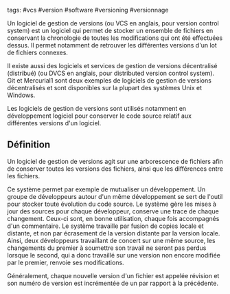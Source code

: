tags: #vcs #version #software #versioning #versionnage 

Un logiciel de gestion de versions (ou VCS en anglais, pour version control system) est un logiciel qui permet de stocker un ensemble de fichiers en conservant la chronologie de toutes les modifications qui ont été effectuées dessus. Il permet notamment de retrouver les différentes versions d'un lot de fichiers connexes.

Il existe aussi des logiciels et services de gestion de versions décentralisé (distribué) (ou DVCS en anglais, pour distributed version control system). Git et Mercurial1 sont deux exemples de logiciels de gestion de versions décentralisés et sont disponibles sur la plupart des systèmes Unix et Windows.

Les logiciels de gestion de versions sont utilisés notamment en développement logiciel pour conserver le code source relatif aux différentes versions d'un logiciel. 

## Définition

Un logiciel de gestion de versions agit sur une arborescence de fichiers afin de conserver toutes les versions des fichiers, ainsi que les différences entre les fichiers.

Ce système permet par exemple de mutualiser un développement. Un groupe de développeurs autour d'un même développement se sert de l'outil pour stocker toute évolution du code source. Le système gère les mises à jour des sources pour chaque développeur, conserve une trace de chaque changement. Ceux-ci sont, en bonne utilisation, chaque fois accompagnés d'un commentaire. Le système travaille par fusion de copies locale et distante, et non par écrasement de la version distante par la version locale. Ainsi, deux développeurs travaillant de concert sur une même source, les changements du premier à soumettre son travail ne seront pas perdus lorsque le second, qui a donc travaillé sur une version non encore modifiée par le premier, renvoie ses modifications.

Généralement, chaque nouvelle version d'un fichier est appelée révision et son numéro de version est incrémentée de un par rapport à la précédente. 